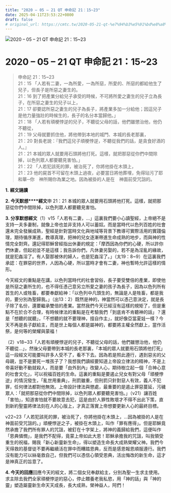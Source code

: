 ```yaml
---
title: "2020 – 05 – 21 QT 申命記 21：15~23"
date: 2025-04-11T23:53:22+0800
draft: false
# original_url: https://cmtc.tw/2020-05-21-qt-%e7%94%b3%e5%91%bd%e8%a8%98-21%ef%bc%9a1523
---
```


![2020 – 05 – 21 QT 申命記 21：15\~23](/images/qt.jpg   "2020 – 05 – 21 QT 申命記 21：15\~23")

# 2020 – 05 – 21 QT 申命記 21：15\~23

> 申命記 21：15\~23  
> 21：15 「人若有二妻，一為所愛，一為所惡，所愛的、所惡的都給他生了兒子，但長子是所惡之妻生的。  
> 21：16 到了把產業分給兒子承受的時候，不可將所愛之妻生的兒子立為長子，在所惡之妻生的兒子以上，  
> 21：17 卻要認所惡之妻生的兒子為長子，將產業多加一分給他；因這兒子是他力量強壯的時候生的，長子的名分本當歸他。」  
> 21：18 「人若有頑梗悖逆的兒子，不聽從父母的話，他們雖懲治他，他仍不聽從，  
> 21：19 父母就要抓住他，將他帶到本地的城門、本城的長老那裏，  
> 21：20 對長老說：『我們這兒子頑梗悖逆，不聽從我們的話，是貪食好酒的人。』  
> 21：21 本城的眾人就要用石頭將他打死。這樣，就把那惡從你們中間除掉，以色列眾人都要聽見害怕。」  
> 21：22 「人若犯該死的罪，被治死了，你將他掛在木頭上，  
> 21：23 他的屍首不可留在木頭上過夜，必要當日將他葬埋，免得玷污了耶和華─你　神所賜你為業之地。因為被掛的人是在　神面前受咒詛的。

**1.** **經文誦讀**

**2. 今天默想****經文**申 21：21 本城的眾人就要用石頭將他打死。這樣，就把那惡從你們中間除掉，以色列眾人都要聽見害怕。

**3. 分享默想經文**（1）v15「人若有二妻，…」這裏我們要小心讀聖經，上帝絕不是支持一夫多妻制，就像上帝也並非支持人可以蓄奴。而是當時代以色列百姓的社會還未完全發展成熟，聖經是針對當時文化與地域等背景下教導可實際活用的實踐倫理，期待循序漸進，教導真理，把神的兒女逐漸帶進生命成熟的地步，而與神的性情完全對齊。還記得耶穌曾經指出休妻的規定：「摩西因為你們的心硬，所以許你們休妻，但起初並不是這樣；我告訴你們，凡休妻另娶的，若不是為淫亂的緣故，就是犯姦淫了。有人娶那被休的婦人，也是犯姦淫了。」（太19：8\~9）在這裏我們承認：在罪惡的世界，人因為心硬，所以當時才會有二妻，神也暫時允許這樣的情形。

今天經文的重點是在講，以色列當時代的社會習俗，長子要受雙倍的產業，即使他是所惡之妻所生的，也不得任憑己意另立所愛之妻的孩子為長子，因為以色列所有首生的人或牲畜，都要奉獻給神：「以色列中凡頭生的，無論是人是牲畜，都是我的，要分別為聖歸我。」（出13：2）既然是神的，神當然可以憑己意決定，就是長子除了名份，還要繼承雙倍的產業。當然我們今天已經沒有這樣的規矩了，但是重點不在於合不合理，有時候律法的重點是在考驗我們「到底肯不肯聽神的話」？還是「想聽的就聽」，「不想聽的就不要理神，擅自作主」，就好像亞當夏娃一樣？今天不再是長子獻給主，而是世上每個人都是屬神的，都要將主權全然獻上，當作活祭，是何等的榮耀與蒙福！

（2）v18\~33「人若有頑梗悖逆的兒子，不聽從父母的話，他們雖懲治他，他仍不聽從…」，然後父母要帶到本城的長老那裏，「本城的眾人就要用石頭將他打死」這一段經文可能要叫許多人受不了，看不下去。因為若是照此遵行，遇到惡劣的父母親，豈不是要死一堆孩子了？我想我們讀經要知道上帝設立律法的精神，不是上帝喜好動不動就殺人，而是要「由外到內」改變人心，期待樹立起一個「合神心意的社會文化」，可以祝福百姓的生命。這裏的重點是要遏止兒女有對父母「頑梗悖逆」的情況發生，「亂世用重典」，刑罰雖重，但刑罰只針對惡人有效，義人不犯罪，任何律法都對他無效。上帝設計律法與懲處，最重要的是遏止罪惡蔓延，污穢眾人：「就把那惡從你們中間除掉，以色列眾人都要聽見害怕。」（v21）讓百姓「害怕」，知道害怕就不要故意去犯，這是由於人罪性敗壞才不得不出此下策，直到新約聖靈將律法刻在人的心版上，才真正落實上帝想要更新人心的最終目標。

v22\~23「人若犯該死的罪，被治死了，你將他掛在木頭上，…因為被掛的人是在　神面前受咒詛的。」頑梗悖逆之子，被掛在木頭上，叫作「罪有應得」。但是耶穌竟然承擔了我們所有罪人的咒詛，被釘在十字架上，將神的義歸給我們，這便叫作「恩典憐憫」，是我們不配得，竟蒙上帝如此大恩！耶穌承擔我的咒詛，叫我領受重生的祝福，賜我「新心新靈新生命」，得以塑造生命長大成熟榮耀父神。我們今天得救的基督徒不要再繼續活在罪中而糟踏恩典，反而是感恩報恩順服遵行。我們沒有能力可以絲毫救自己，但我們可以憑信心領受恩典，活出悔改的新生命，這才是神真正的旨意了。

**4. 今天的回應**回應今天的經文，將二個女兒奉獻給主，分別為聖一生求主使用。求主除去我們全家頑梗悖逆的惡心，停止餵養老我私慾，用「神的話」與「神的靈」塑造屬靈新生命天天成長，長大成熟，榮神益人，阿們！